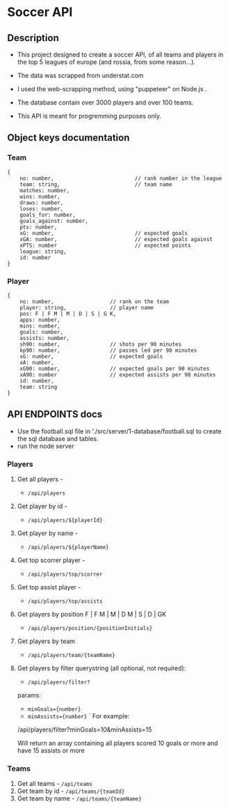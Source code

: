 # Soccer API


## Description

* This project designed to create a soccer API, of all teams and players in the top 5 leagues of europe (and rossia, from some reason...).

* The data was scrapped from understat.com

* I used the web-scrapping method, using "puppeteer" on Node.js .

* The database contain over 3000 players and over 100 teams.

* This API is meant for progremming purposes only.


## Object keys documentation

### Team
```
{
    no: number,                          // rank number in the league 
    team: string,                        // team name
    matches: number,
    wins: number,
    draws: number,
    loses: number,
    goals_for: number,
    goals_against: number,
    pts: number,
    xG: number,                          // expected goals
    xGA: number,                         // expected goals against
    xPTS: number                         // expected points  
    league: string,
    id: number                  
}
```

### Player
```
{
    no: number,                  // rank on the team
    player: string,              // player name
    pos: F | F M | M | D | S | G K,
    apps: number,
    mins: number,
    goals: number,
    assists: number,
    sh90: number,                // shots per 90 minutes
    kp90: number,                // passes led per 90 minutes
    xG: number,                  // expected goals
    xA: number,                  
    xG90: number,                // expected goals per 90 minutes
    xA90: number                 // expected assists per 90 minutes
    id: number,
    team: string
}
```

## API ENDPOINTS docs 
* Use the football.sql file in './src/server/1-database/football.sql to create the sql database and tables.
* run the node server 

### Players

1. Get all players - 
    * `/api/players`
2. Get player by id - 
    * `/api/players/${playerId}`
3. Get player by name - 
    * `/api/players/${playerName}`
4. Get top scorrer player - 
    * `/api/players/top/scorrer`
5. Get top assist player - 
    * `/api/players/top/assists`
6. Get players by position    F | F M | M | D M | S | D | GK
    * `/api/players/position/{positionInitials}`
7. Get players by team
    * `/api/players/team/{teamName}`
8. Get players by filter querystring (all optional, not required): 
    * `/api/players/filter?`
    
    params:               
    * `minGoals={number}`
    * `minAssists={number}`
    `
    For example: 
    
    /api/players/filter?minGoals=10&minAssists=15

    Will return an array containing all players scored 10 goals or more and have 15 assists or more 


### Teams
1. Get all teams - `/api/teams`
2. Get team by id - `/api/teams/{teamId}`
3. Get team by name - `/api/teams/{teamName}`
